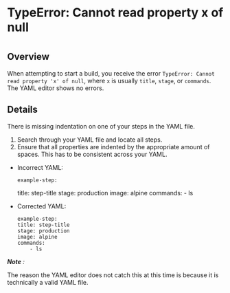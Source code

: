 # TypeError: Cannot read property x of null

#

## Overview

When attempting to start a build, you receive the error `TypeError: Cannot
read property 'x' of null`, where `x` is usually `title`, `stage`, or
`commands`. The YAML editor shows no errors.

## Details

There is missing indentation on one of your steps in the YAML file.

  1. Search through your YAML file and locate all steps.
  2. Ensure that all properties are indented by the appropriate amount of spaces. This has to be consistent across your YAML.

  * Incorrect YAML:
    
        example-step:
    title: step-title
    stage: production
    image: alpine
    commands:
        - ls
    

  * Corrected YAML:
    
        example-step:
        title: step-title
        stage: production
        image: alpine
        commands:
            - ls
    

_**Note** :_

The reason the YAML editor does not catch this at this time is because it is
technically a valid YAML file.

